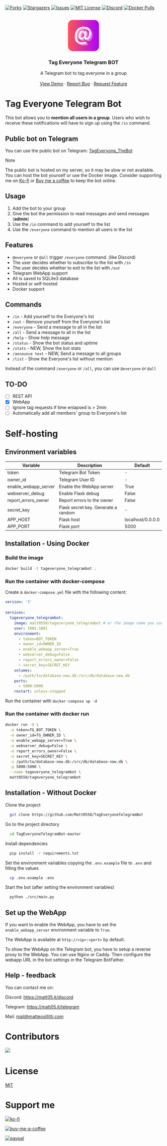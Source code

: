 [![Forks][forks-shield]][forks-url]
[![Stargazers][stars-shield]][stars-url]
[![Issues][issues-shield]][issues-url]
[![MIT License][license-shield]][license-url]
[![Discord][discord-shield]][discord-url]
[![Docker Pulls][docker-shield]][docker-url]

<!-- PROJECT LOGO -->
<br />
<div align="center">
  <a href="https://github.com/Matt0550/TagEveryoneTelegramBot">
    <img src="src/gui/static/images/logo.png" alt="Logo" width="100" height="100" style="border-radius: 15px;">
  </a>

  <h3 align="center">Tag Everyone Telegram BOT</h3>

  <p align="center">
    A Telegram bot to tag everyone in a group
    <br />
    <br />
    <a href="https://t.me/TagEveryone_TheBot">View Demo</a>
    ·
    <a href="https://github.com/Matt0550/TagEveryoneTelegramBot/issues">Report Bug</a>
    ·
    <a href="https://github.com/Matt0550/TagEveryoneTelegramBot/issues">Request Feature</a>
  </p>
</div>


# Tag Everyone Telegram Bot

This bot allows you to **mention all users in a group**. Users who wish to receive these notifications will have to sign up using the `/in` command.

## Public bot on Telegram
You can use the public bot on Telegram: [TagEveryone_TheBot](https://t.me/Tag_Everyone_TheBot)

> [!NOTE]
> The public bot is hosted on my server, so it may be slow or not available. You can host the bot yourself or use the Docker image. Consider supporting me on [Ko-fi](https://ko-fi.com/matt05) or [Buy me a coffee](https://www.buymeacoffee.com/Matt0550) to keep the bot online.

## Usage

1. Add the bot to your group
2. Give the bot the permission to read messages and send messages (**admin**)
3. Use the `/in` command to add yourself to the list
4. Use the `/everyone` command to mention all users in the list


## Features

- `@everyone` or `@all` trigger `/everyone` command. (like Discord)
- The user decides whether to subscribe to the list with `/in`
- The user decides whether to exit to the list with `/out`
- Telegram WebApp support
- All is saved to SQLite3 database
- Hosted or self-hosted
- Docker support


## Commands
- `/in` - Add yourself to the Everyone's list
- `/out` - Remove yourself from the Everyone's list
- `/everyone` - Send a message to all in the list
- `/all` - Send a message to all in the list
- `/help` - Show help message
- `/status` - Show the bot status and uptime
- `/stats` - NEW, Show the bot stats
- `/announce text` - NEW, Send a message to all groups
- `/list` - Show the Everyone's list without mention

Instead of the command `/everyone` or `/all`, you can use `@everyone` or `@all`


## TO-DO
- [ ] REST API
- [x] WebApp
- [ ] Ignore tag requests if time enlapsed is > 2min
- [ ] Automatically add all members' group to Everyone's list

# Self-hosting
## Environment variables
| Variable | Description | Default |
|----------|-------------|---------|
| token | Telegram Bot Token | - |
| owner_id | Telegram User ID | - |
| enable_webapp_server | Enable the WebApp server | True |
| webserver_debug | Enable Flask debug | False |
| report_errors_owner | Report errors to the owner | False |
| secret_key | Flask secret key. Generate a random | - |
| APP_HOST | Flask host | localhost/0.0.0.0 |
| APP_PORT | Flask port | 5000 |

## Installation - Using Docker
### Build the image
```bash
docker build -t tageveryone_telegrambot .
```
### Run the container with docker-compose
Create a `docker-compose.yml` file with the following content:

```yaml
version: '3'

services:
  tageveryone_telegrambot:
    image: matt0550/tageveryone_telegrambot # or the image name you used
    user: 1001:1001
    environment:
      - token=BOT_TOKEN
      - owner_id=OWNER_ID
      - enable_webapp_server=True
      - webserver_debug=False
      - report_errors_owner=False
      - secret_key=SECRET_KEY
    volumes:
      - /path/to/database-new.db:/src/db/database-new.db
    ports:
      - 5000:5000
    restart: unless-stopped
```

Run the container with `docker-compose up -d`

### Run the container with docker run
```bash
docker run -d \
  -e token=TG_BOT_TOKEN \
  -e owner_id=TG_OWNER_ID \
  -e enable_webapp_server=True \
  -e webserver_debug=False \
  -e report_errors_owner=False \
  -e secret_key=SECRET_KEY \
  -v /path/to/database-new.db:/src/db/database-new.db \
  -p 5000:5000 \
  --name tageveryone_telegrambot \
  matt0550/tageveryone_telegrambot
```

## Installation - Without Docker

Clone the project

```bash
  git clone https://github.com/Matt0550/TagEveryoneTelegramBot
```

Go to the project directory

```bash
  cd TagEveryoneTelegramBot-master
```

Install dependencies

```bash
  pip install -r requirements.txt
```

Set the environment variables copying the `.env.example` file to `.env` and filling the values

```bash
  cp .env.example .env
```

Start the bot (after setting the environment variables)

```bash
  python ./src/main.py
```

## Set up the WebApp
If you want to enable the WebApp, you have to set the `enable_webapp_server` environment variable to `True`.

The WebApp is available at `http://<ip>:<port>` by default.

To show the WebApp on the Telegram bot, you have to setup a reverse proxy to the WebApp. You can use Nginx or Caddy. Then configure the webapp URL in the bot settings in the Telegram BotFather.


## Help - feedback
You can contact me on:

Discord: https://matt05.it/discord

Telegram: https://matt05.it/telegram

Mail: <a href="mailto:mail@matteosillitti.com">mail@matteosillitti.com</a>

# Contributors

<!-- Copy-paste in your Readme.md file -->

<a href = "https://github.com/Matt0550/TagEveryoneTelegramBot/graphs/contributors">
  <img src = "https://contrib.rocks/image?repo=Matt0550/TagEveryoneTelegramBot"/>
</a>


# License

[MIT](https://choosealicense.com/licenses/mit/)

# Support me

[![ko-fi](https://ko-fi.com/img/githubbutton_sm.svg)](https://ko-fi.com/matt05)

[![buy-me-a-coffee](https://www.buymeacoffee.com/assets/img/custom_images/orange_img.png)](https://www.buymeacoffee.com/Matt0550)

[![paypal](https://www.paypalobjects.com/en_US/i/btn/btn_donateCC_LG.gif)](https://paypal.me/sillittimatteo)

[contributors-shield]: https://img.shields.io/github/contributors/Matt0550/TagEveryoneTelegramBot.svg?style=for-the-badge
[contributors-url]: https://github.com/Matt0550/TagEveryoneTelegramBot/graphs/contributors
[forks-shield]: https://img.shields.io/github/forks/Matt0550/TagEveryoneTelegramBot.svg?style=for-the-badge
[forks-url]: https://github.com/Matt0550/TagEveryoneTelegramBot/network/members
[stars-shield]: https://img.shields.io/github/stars/Matt0550/TagEveryoneTelegramBot.svg?style=for-the-badge
[stars-url]: https://github.com/Matt0550/TagEveryoneTelegramBot/stargazers
[issues-shield]: https://img.shields.io/github/issues/Matt0550/TagEveryoneTelegramBot.svg?style=for-the-badge
[issues-url]: https://github.com/Matt0550/TagEveryoneTelegramBot/issues
[license-shield]: https://img.shields.io/github/license/Matt0550/TagEveryoneTelegramBot.svg?style=for-the-badge
[license-url]: https://github.com/Matt0550/TagEveryoneTelegramBot/blob/master/LICENSE
[discord-shield]: https://img.shields.io/discord/828990499507404820?style=for-the-badge
[discord-url]: https://discord.gg/5WrVyQKWAr
[docker-shield]: https://img.shields.io/docker/pulls/matt0550/tageveryone_telegrambot?style=for-the-badge
[docker-url]: https://hub.docker.com/r/matt0550/tageveryone_telegrambot